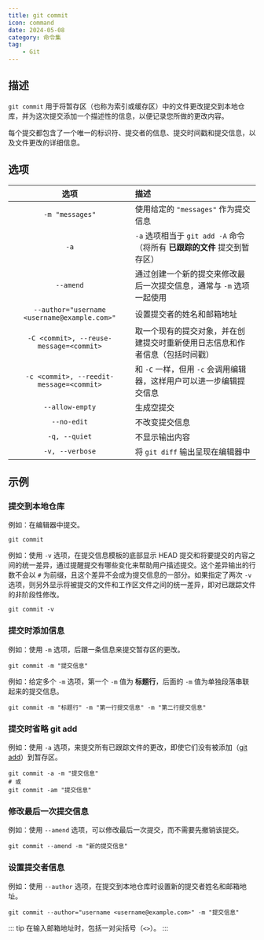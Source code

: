 ```yaml
---
title: git commit
icon: command
date: 2024-05-08
category: 命令集
tag:
    - Git
---
```


## 描述

`git commit` 用于将暂存区（也称为索引或缓存区）中的文件更改提交到本地仓库，并为这次提交添加一个描述性的信息，以便记录您所做的更改内容。

每个提交都包含了一个唯一的标识符、提交者的信息、提交时间戳和提交信息，以及文件更改的详细信息。

## 选项

|  选项  |  描述  |
|  :----:  |  :----  |
|  `-m "messages"`  |  使用给定的 `"messages"` 作为提交信息  |
|  `-a`  |  `-a` 选项相当于 `git add -A` 命令（将所有 **已跟踪的文件** 提交到暂存区）  |
|  `--amend`  |  通过创建一个新的提交来修改最后一次提交信息，通常与 `-m` 选项一起使用  |
|  `--author="username <username@example.com>"`  |  设置提交者的姓名和邮箱地址  |
|  `-C <commit>, --reuse-message=<commit>`  |  取一个现有的提交对象，并在创建提交时重新使用日志信息和作者信息（包括时间戳）  |
|  `-c <commit>, --reedit-message=<commit>`  |  和 `-C` 一样，但用 `-c` 会调用编辑器，这样用户可以进一步编辑提交信息  |
|  `--allow-empty`  |  生成空提交  |
|  `--no-edit`  |  不改变提交信息  |
|  `-q, --quiet`  |  不显示输出内容  |
|  `-v, --verbose`  |  将 `git diff` 输出呈现在编辑器中  |

## 示例

### 提交到本地仓库

例如：在编辑器中提交。

```shell
git commit
```

例如：使用 `-v` 选项，在提交信息模板的底部显示 HEAD 提交和将要提交的内容之间的统一差异，通过提醒提交有哪些变化来帮助用户描述提交。这个差异输出的行数不会以 `#` 为前缀，且这个差异不会成为提交信息的一部分。如果指定了两次 `-v` 选项，则另外显示将被提交的文件和工作区文件之间的统一差异，即对已跟踪文件的非阶段性修改。

```shell
git commit -v
```

### 提交时添加信息

例如：使用 `-m` 选项，后跟一条信息来提交暂存区的更改。

```shell
git commit -m "提交信息"
```

例如：给定多个 `-m` 选项，第一个 `-m` 值为 **标题行**，后面的 `-m` 值为单独段落串联起来的提交信息。

```shell
git commit -m "标题行" -m "第一行提交信息" -m "第二行提交信息"
```

### 提交时省略 git add

例如：使用 `-a` 选项，来提交所有已跟踪文件的更改，即使它们没有被添加（[git add](./git_add.md)）到暂存区。

```shell
git commit -a -m "提交信息"
# 或
git commit -am "提交信息"
```

### 修改最后一次提交信息

例如：使用 `--amend` 选项，可以修改最后一次提交，而不需要先撤销该提交。

```shell
git commit --amend -m "新的提交信息"
```

### 设置提交者信息

例如：使用 `--author` 选项，在提交到本地仓库时设置新的提交者姓名和邮箱地址。

```shell
git commit --author="username <username@example.com>" -m "提交信息"
```

::: tip
在输入邮箱地址时，包括一对尖括号（`<>`）。
:::
